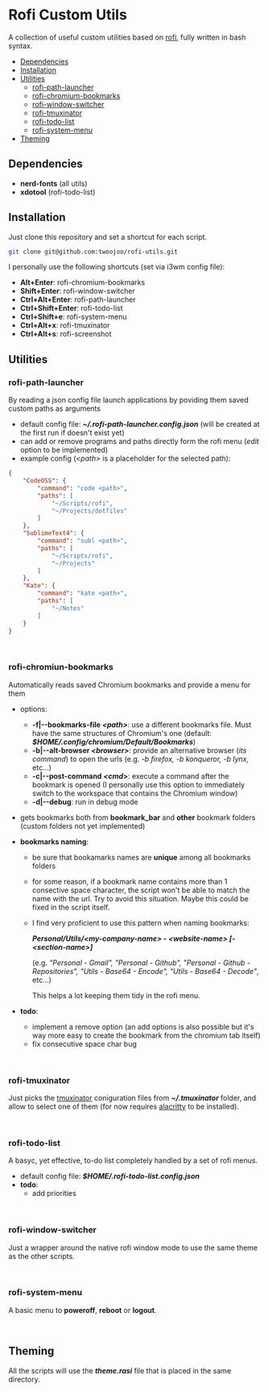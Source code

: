 # Rofi Custom Utils
A collection of useful custom utilities based on [rofi](https://github.com/davatorium/rofi), fully written in bash syntax.

- [Dependencies](#dependencies)
- [Installation](#installation)
- [Utilities](#utilities)
    - [rofi-path-launcher](#rofi-path-launcher)
    - [rofi-chromium-bookmarks](#rofi-chromiun-bookmarks)
    - [rofi-window-switcher](#rofi-window-switcher)
    - [rofi-tmuxinator](#rofi-tmuxinator)
    - [rofi-todo-list](#rofi-window-switcher)
    - [rofi-system-menu](#rofi-system-menu)
- [Theming](#Theming)

## Dependencies

- **nerd-fonts** (all utils)
- **xdotool** (rofi-todo-list)

## Installation
Just clone this repository and set a shortcut for each script.

```bash
git clone git@github.com:twoojoo/rofi-utils.git
```

I personally use the following shortcuts (set via i3wm config file):

- **Alt+Enter**: rofi-chromium-bookmarks
- **Shift+Enter**: rofi-window-switcher
- **Ctrl+Alt+Enter**: rofi-path-launcher
- **Ctrl+Shift+Enter**: rofi-todo-list
- **Ctrl+Shift+e**: rofi-system-menu
- **Ctrl+Alt+x**: rofi-tmuxinator
- **Ctrl+Alt+s**: rofi-screenshot

## Utilities

### rofi-path-launcher
By reading a json config file launch applications by poviding them saved custom paths as arguments

- default config file: ***~/.rofi-path-launcher.config.json*** (will be created at the first run if doesn't exist yet)
- can add or remove programs and paths directly form the rofi menu (*edit* option to be implemented)
- example config (*&lt;path&gt;* is a placeholder for the selected path): 
```json
{
    "CodeOSS": {
        "command": "code <path>",
        "paths": [
            "~/Scripts/rofi",
            "~/Projects/dotfiles"
        ]
    },
    "SublimeText4": {
        "command": "subl <path>",
        "paths": [
            "~/Scripts/rofi",
            "~/Projects"
        ]
    },
    "Kate": {
        "command": "kate <path>",
        "paths": [
            "~/Notes"
        ]
    }
}
```
<br>

### rofi-chromiun-bookmarks 
Automatically reads saved Chromium bookmarks and provide a menu for them

- options:
    - **-f|--bookmarks-file *&lt;path&gt;***: use a different bookmarks file. Must have the same structures of Chromium's one (default: ***$HOME/.config/chromium/Default/Bookmarks***)
    - **-b|--alt-browser *&lt;browser&gt;***: provide an alternative browser (*its command*) to open the urls (e.g. *-b firefox, -b konqueror, -b lynx,* etc...)
    - **-c|--post-command *&lt;cmd&gt;***: execute a command after the bookmark is opened (I personally use this option to immediately switch to the workspace that contains the Chromium window)
    - **-d|--debug**: run in debug mode

- gets bookmarks both from **bookmark_bar** and **other** bookmark folders (custom folders not yet implemented)
- **bookmarks naming**:
	- be sure that bookamarks names are **unique** among all bookmarks folders
	- for some reason, if a bookmark name contains more than 1 consective space character, the script won't be able to match the name with the url. Try to avoid this situation. Maybe this could be fixed in the script itself.
	- I find very proficient to use this pattern when naming bookmarks:
	
		***Personal/Utils/&lt;my-company-name&gt; - &lt;website-name&gt; [- &lt;section-name&gt;]***

		(e.g. *"Personal - Gmail", "Personal - Github", "Personal - Github - Repositories", "Utils - Base64 - Encode", "Utils - Base64 - Decode"*, etc...)

		This helps a lot keeping them tidy in the rofi menu.
- **todo**: 
    - implement a remove option (an add options is also possible but it's way more easy to create the bookmark from the chromium tab itself)
    - fix consecutive space char bug
<br>

### rofi-tmuxinator
Just picks the [tmuxinator](https://github.com/tmuxinator/tmuxinator) coniguration files from ***~/.tmuxinator*** folder, and allow to select one of them (for now requires [alacritty](https://github.com/alacritty/alacritty) to be installed).

<br>

### rofi-todo-list 
A basyc, yet effective, to-do list completely handled by a set of rofi menus.

- default config file: ***$HOME/.rofi-todo-list.config.json***
- **todo**:
    - add priorities
<br>

### rofi-window-switcher
Just a wrapper around the native rofi window mode to use the same theme as the other scripts.

<br>

### rofi-system-menu
A basic menu to **poweroff**, **reboot** or **logout**.

<br>

## Theming
All the scripts will use the ***theme.rasi*** file that is placed in the same directory.

